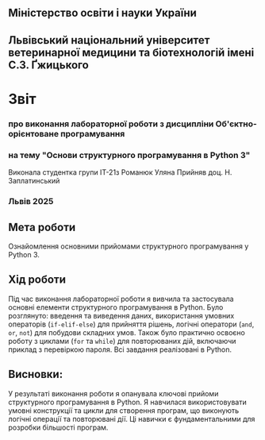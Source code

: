 ## Міністерство освіти і науки України

## Львівський національний університет ветеринарної медицини та біотехнологій імені С.З. Ґжицького

# Звіт
### про виконання лабораторної роботи з дисципліни Об'єктно-орієнтоване програмування
### на тему "Основи структурного програмування в Python 3"
Виконала студентка групи ІТ-21з
Романюк Уляна
Прийняв доц. Н. Заплатинський
### Львів 2025

## Мета роботи
Ознайомлення основними прийомами структурного програмування у Python 3.

## Хід роботи
Під час виконання лабораторної роботи я вивчила та застосувала основні елементи структурного програмування в Python. 
Було розглянуто: введення та виведення даних, використання умовних операторів (`if-elif-else`) для прийняття рішень, 
логічні оператори (`and`, `or`, `not`) для побудови складних умов. Також було практично освоєно роботу з циклами 
(`for` та `while`) для повторюваних дій, включаючи приклад з перевіркою пароля. Всі завдання реалізовані в Python.

## Висновки:
У результаті виконання роботи я опанувала ключові прийоми структурного програмування в Python. Я навчилася 
використовувати умовні конструкції та цикли для створення програм, що виконують логічні операції та повторювані дії. 
Ці навички є фундаментальними для розробки більшості програм.
